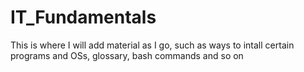 # IT_Fundamentals
This is where I will add material as I go, such as ways to intall certain programs and OSs, glossary, bash commands and so on
